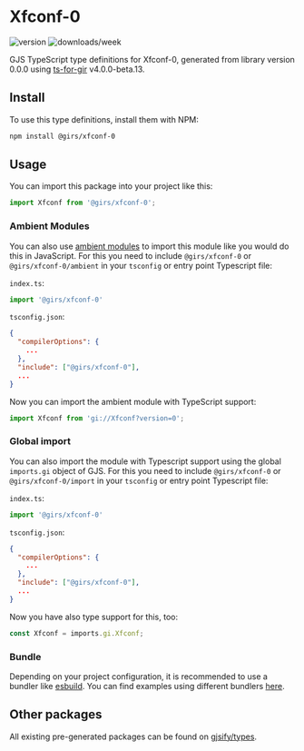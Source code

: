 
# Xfconf-0

![version](https://img.shields.io/npm/v/@girs/xfconf-0)
![downloads/week](https://img.shields.io/npm/dw/@girs/xfconf-0)


GJS TypeScript type definitions for Xfconf-0, generated from library version 0.0.0 using [ts-for-gir](https://github.com/gjsify/ts-for-gir) v4.0.0-beta.13.


## Install

To use this type definitions, install them with NPM:
```bash
npm install @girs/xfconf-0
```

## Usage

You can import this package into your project like this:
```ts
import Xfconf from '@girs/xfconf-0';
```

### Ambient Modules

You can also use [ambient modules](https://github.com/gjsify/ts-for-gir/tree/main/packages/cli#ambient-modules) to import this module like you would do this in JavaScript.
For this you need to include `@girs/xfconf-0` or `@girs/xfconf-0/ambient` in your `tsconfig` or entry point Typescript file:

`index.ts`:
```ts
import '@girs/xfconf-0'
```

`tsconfig.json`:
```json
{
  "compilerOptions": {
    ...
  },
  "include": ["@girs/xfconf-0"],
  ...
}
```

Now you can import the ambient module with TypeScript support: 

```ts
import Xfconf from 'gi://Xfconf?version=0';
```

### Global import

You can also import the module with Typescript support using the global `imports.gi` object of GJS.
For this you need to include `@girs/xfconf-0` or `@girs/xfconf-0/import` in your `tsconfig` or entry point Typescript file:

`index.ts`:
```ts
import '@girs/xfconf-0'
```

`tsconfig.json`:
```json
{
  "compilerOptions": {
    ...
  },
  "include": ["@girs/xfconf-0"],
  ...
}
```

Now you have also type support for this, too:

```ts
const Xfconf = imports.gi.Xfconf;
```

### Bundle

Depending on your project configuration, it is recommended to use a bundler like [esbuild](https://esbuild.github.io/). You can find examples using different bundlers [here](https://github.com/gjsify/ts-for-gir/tree/main/examples).

## Other packages

All existing pre-generated packages can be found on [gjsify/types](https://github.com/gjsify/types).


